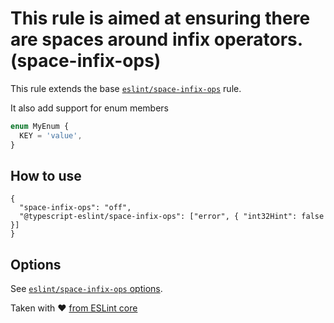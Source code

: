 # This rule is aimed at ensuring there are spaces around infix operators. (space-infix-ops)

This rule extends the base [`eslint/space-infix-ops`](https://eslint.org/docs/rules/space-infix-ops) rule.

It also add support for enum members

```ts
enum MyEnum {
  KEY = 'value',
}
```

## How to use

```
{
  "space-infix-ops": "off",
  "@typescript-eslint/space-infix-ops": ["error", { "int32Hint": false }]
}
```

## Options

See [`eslint/space-infix-ops` options](https://eslint.org/docs/rules/space-infix-ops#options).

Taken with ❤️ [from ESLint core](https://github.com/eslint/eslint/blob/master/docs/rules/space-infix-ops.md)
